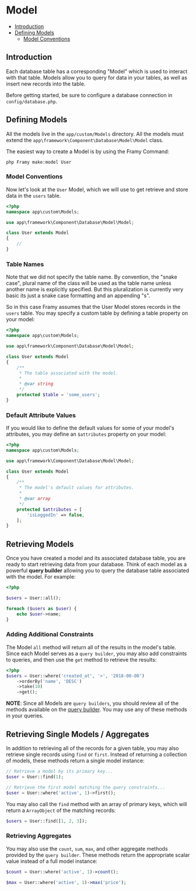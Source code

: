 # Model

- [Introduction](#introduction)
- [Defining Models](#defining-models)
    - [Model Conventions](#model-conventions)


## Introduction

Each database table has a corresponding "Model" which is used to interact with that table. Models allow you to query for data in your tables, as well as insert new records into the table.

Before getting started, be sure to configure a database connection in `config/database.php`.

## Defining Models

All the models live in the `app/custom/Models` directory. All the models must extend the `app\framework\Component\Database\Model\Model` class.

The easiest way to create a Model is by using the Framy Command:

```
php Framy make:model User
```

### Model Conventions

Now let's look at the `User` Model, which we will use to get retrieve and store data in the `users` table.

```php
<?php
namespace app\custom\Models;

use app\framework\Component\Database\Model\Model;

class User extends Model
{
    //
}
```

### Table Names

Note that we did not specify the table name. By convention, the "snake case", plural name of the class will be used as the table name unless another name is explicitly specified. But this pluralization is currently very basic its just a snake case formatting and an appending "s". 

So in this case Framy assumes that the User Model stores records in the `users` table. You may specify a custom table by defining a table property on your model:

```php
<?php
namespace app\custom\Models;

use app\framework\Component\Database\Model\Model;

class User extends Model
{
    /**
     * The table associated with the model.
     *
     * @var string
     */
    protected $table = 'some_users';
}
```

### Default Attribute Values
If you would like to define the default values for some of your model's attributes, you may define an `$attributes` property on your model:

```php
<?php
namespace app\custom\Models;

use app\framework\Component\Database\Model\Model;

class User extends Model
{
    /**
     * The model's default values for attributes.
     *
     * @var array
     */
    protected $attributes = [
        'isLoggedIn' => false,
    ];
}
```

## Retrieving Models
Once you have created a model and its associated database table, you are ready to start retrieving data from your database. Think of each model as a powerful **query builder**  allowing you to query the database table associated with the model. For example:

```php
<?php

$users = User::all();

foreach ($users as $user) {
    echo $user->name;
}
```

### Adding Additional Constraints

The Model `all` method will return all of the results in the model's table. Since each Model serves as a `query builder`, you may also add constraints to queries, and then use the  `get` method to retrieve the results:

```php
<?php
$users = User::where('created_at', '>', '2018-00-00')
    ->orderBy('name', 'DESC')
    ->take(10)
    ->get();
```

**NOTE**: Since all Models are `query builders`, you should review all of the methods available on the [query builder](query_builder.md). You may use any of these methods in your queries.

## Retrieving Single Models / Aggregates

In addition to retrieving all of the records for a given table, you may also retrieve single records using `find` or `first`. Instead of returning a collection of models, these methods return a single model instance:

```php
// Retrieve a model by its primary key...
$user = User::find(1);

// Retrieve the first model matching the query constraints...
$user = User::where('active', 1)->first();
```

You may also call the `find` method with an array of primary keys, which will return a `ArrayObject` of the matching records:

```php
$users = User::find([1, 2, 3]);
```

### Retrieving Aggregates
You may also use the `count`, `sum`, `max`, and other aggregate methods provided by the `query builder`. These methods return the appropriate scalar value instead of a full model instance:

```php
$count = User::where('active', 1)->count();

$max = User::where('active', 1)->max('price');
```
